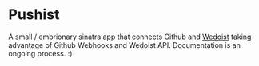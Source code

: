 Pushist
=======

A small / embrionary sinatra app that connects Github and [Wedoist](http://wedoist.com) taking advantage of Github Webhooks and Wedoist API.
Documentation is an ongoing process. :)

